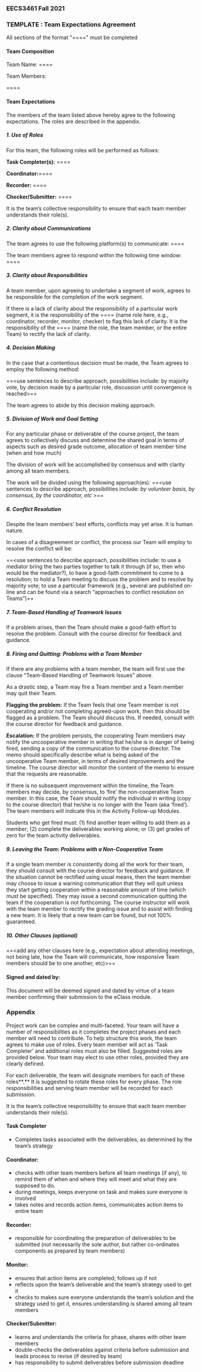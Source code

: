 ### EECS3461 Fall 2021

### TEMPLATE : Team Expectations Agreement 

All sections of the format "==<list here>==" must be completed 

#### Team Composition

Team Name: ==<list it here>==

Team Members: 

==<list them here one per line>==

#### Team Expectations

The members of the team listed above hereby agree to the following expectations.  The roles are described in the appendix. 

##### 1. Use of Roles

For this team, the following roles will be performed as follows:

**Task Completer(s):** ==<list the team member or member>==

**Coordinator:**==<list the team member>==

**Recorder:** ==<list the team member>==

**Checker/Submitter:** ==<list the team member>==

It is the team’s collective responsibility to ensure that each team member understands their role(s). 

##### 2. Clarity about Communications

The team agrees to use the following platform(s) to communicate: ==<list here>==

The team members agree to respond within the following time window: ==<list here>==

##### 3. Clarity about Responsibilities

A team member, upon agreeing to undertake a segment of work, agrees to be responsible for the completion of the work segment.

If there is a lack of clarity about the responsibility of a particular work segment, it is the responsibility of the ==<list here>== (name role here, e.g., coordinator, recorder, monitor, checker) to flag this lack of clarity. It is the responsibility of the ==<list here>== (name the role, the team member, or the entire Team) to rectify the lack of clarity.

##### 4. Decision Making

In the case that a contentious decision must be made, the Team agrees to employ the following method: 

==<use sentences to describe approach, possibilities include: by majority vote, by decision made by a particular role, discussion until convergence is reached>==  

The team agrees to abide by this decision making approach.

##### 5. Division of Work and Goal Setting

For any particular phase or deliverable of the course project, the team agrees to collectively discuss and determine the shared goal in terms of aspects such as desired grade outcome, allocation of team member time (when and how much)

The division of work will be accomplished by consensus and with clarity among all team members. 

The work will be divided using the following approach(es): 
==<use sentences to describe approach, possibilities include: *by volunteer basis,* *by consensus, by the coordinator, etc* >== 

##### 6. Conflict Resolution

Despite the team members’ best efforts, conflicts may yet arise. It is human nature.  

In cases of a disagreement or conflict, the process our Team will employ to resolve the conflict will be: 

==<use sentences to describe approach, possibilities include:  to use a mediator bring the two parties together to talk it through (if so, then who would be the mediator?), to have a good-faith commitment to come to a resolution; to hold a Team meeting to discuss the problem and to resolve by majority vote; to use a particular framework (e.g., several are published on-line and can be found via a search “approaches to conflict resolution on Teams”)==

##### 7. Team-Based Handling of Teamwork Issues

If a problem arises, then the Team should make a good-faith effort to resolve the problem. Consult with the course director for feedback and guidance.

##### 8. Firing and Quitting: Problems with a Team Member

If there are any problems with a team member, the team will first use the clause "Team-Based Handling of Teamwork Issues" above. 

As a drastic step, a Team may fire a Team member and a Team member may quit their Team. 

**Flagging the problem:** If the Team feels that one Team member is not cooperating and/or not completing agreed-upon work, then this should be flagged as a problem. The Team should discuss this. If needed, consult with the course director for feedback and guidance.

**Escalation:** If the problem persists, the cooperating Team members may notify the uncooperative member in writing that he/she is in danger of being fired, sending a copy of the communication to the course director. The memo should specifically describe what is being asked of the uncooperative Team member, in terms of desired improvements and the timeline. The course director will monitor the content of the memo to ensure that the requests are reasonable.

If there is no subsequent improvement within the timeline, the Team members may decide, by consensus, to ‘fire’ the non-cooperative Team member. In this case, the Team should notify the individual in writing (copy to the course director) that he/she is no longer with the Team (aka ‘fired’).  The team members will indicate this in the Activity Follow-up Modules.

Students who get fired must: (1) find another team willing to add them as a member; (2) complete the deliverables working alone; or (3) get grades of zero for the team activity deliverables. 

##### 9. Leaving the Team: Problems with a Non-Cooperative Team

If a single team member is consistently doing all the work for their team, they should consult with the course director for feedback and guidance. If the situation cannot be rectified using usual means, then the team member may choose to issue a warning communication that they will quit unless they start getting cooperation within a reasonable amount of time (which must be specified). They may issue a second communication  quitting the team if the cooperation is not forthcoming.  The course instructor will work with the team member to rectify the grading issue and to assist with finding a new team. It is likely that a new team can be found, but not 100% guaranteed. 

##### 10. Other Clauses (optional)

==<add any other clauses here (e.g., expectation about attending meetings, not being late, how the Team will communicate, how responsive Team members should be to one another, etc)>==

#### Signed and dated by:

This document will be deemed signed and dated by virtue of a team member confirming their submission to the eClass module.



### Appendix

Project work can be complex and multi-faceted. Your team will have a number of responsibilities as it completes the project phases and each member will need to contribute. To help structure this work, the team agrees to make use of roles. Every team member will act as ‘Task Completer’ and additional roles must also be filled. Suggested roles are provided below. Your team may elect to use other roles, provided they are clearly defined. 

For each deliverable, the team will designate members for each of these roles**.** It is suggested to rotate these roles for every phase. The role responsibilities and serving team member will be recorded for each submission.

It is the team’s collective responsibility to ensure that each team member understands their role(s).

#### Task Completer

- Completes tasks associated with the deliverables, as determined by the team’s strategy

#### Coordinator:

- checks with other team members before all team meetings (if any), to remind them of when and where they will meet and what they are supposed to do.
- during meetings, keeps everyone on task and makes sure everyone is involved
- takes notes and records action items, communicates action items to entire team

#### Recorder: 

- responsible for coordinating the preparation of deliverables to be submitted (not necessarily the sole author, but rather co-ordinates components as prepared by team members) 

#### Monitor:

- ensures that action items are completed; follows up if not
- reflects upon the team’s deliverable and the team’s strategy used to get it
- checks to makes sure everyone understands the team’s solution and the strategy used to get it, ensures understanding is shared among all team members

#### Checker/Submitter: 

- learns and understands the criteria for phase, shares with other team members
- double-checks the deliverables against criteria before submission and leads process to revise (if desired by team)
- has responsibility to submit deliverables before submission deadline



